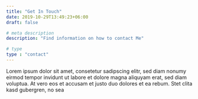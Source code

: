 ```yaml
---
title: "Get In Touch"
date: 2019-10-29T13:49:23+06:00
draft: false

# meta description
description: "Find information on how to contact Me"

# type
type : "contact"
---
```


Lorem ipsum dolor sit amet, consetetur sadipscing elitr, sed diam nonumy eirmod tempor invidunt ut labore et dolore magna aliquyam erat, sed diam voluptua. At vero eos et accusam et justo duo dolores et ea rebum. Stet clita kasd gubergren, no sea